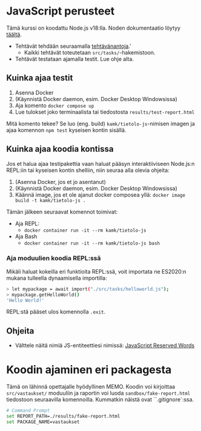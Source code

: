 # JavaScript perusteet

Tämä kurssi on koodattu Node.js v18:lla. Noden dokumentaatio löytyy [täältä](https://nodejs.org/docs/latest-v18.x/api/synopsis.html).

* Tehtävät tehdään seuraamalla [tehtävänantoja](docs/TEHTAVAT.md).'
  * Kaikki tehtävät toteutetaan `src/tasks/`-hakemistoon.
* Tehtävät testataan ajamalla testit. Lue ohje alta.

## Kuinka ajaa testit

1. Asenna Docker
2. (Käynnistä Docker daemon, esim. Docker Desktop Windowsissa)
3. Aja komento `docker compose up`
4. Lue tulokset joko terminaalista tai tiedostosta `results/test-report.html`

Mitä komento tekee? Se luo (eng. build) `kamk/tietolo-js`-nimisen imagen ja ajaa komennon `npm test` kyseisen kontin sisällä.

## Kuinka ajaa koodia kontissa

Jos et halua ajaa testipakettia vaan haluat pääsyn interaktiiviseen Node.js:n REPL:iin tai kyseisen kontin shelliin, niin seuraa alla olevia ohjeita:

1. (Asenna Docker, jos et jo asentanut)
2. (Käynnistä Docker daemon, esim. Docker Desktop Windowsissa)
3. Käännä image, jos et ole ajanut docker composea yllä: `docker image build -t kamk/tietolo-js .`

Tämän jälkeen seuraavat komennot toimivat:
* Aja REPL: 
    * `docker container run -it --rm kamk/tietolo-js`
* Aja Bash
    * `docker container run -it --rm kamk/tietolo-js bash`


### Aja moduulien koodia REPL:ssä

Mikäli haluat kokeilla eri funktioita REPL:ssä, voit importata ne ES2020:n mukana tulleella dynaamisella importilla:

```sh
> let mypackage = await import("./src/tasks/helloworld.js");
> mypackage.getHelloWorld()
'Hello World!'
```

REPL:stä pääset ulos komennolla `.exit`.

## Ohjeita

* Välttele näitä nimiä JS-entiteettiesi nimissä: [JavaScript Reserved Words](https://www.w3schools.com/Js/js_reserved.asp)

# Koodin ajaminen eri packagesta

Tämä on lähinnä opettajalle hyödyllinen MEMO. Koodin voi kirjoittaa `src/vastaukset/` moduuliin ja raportin voi luoda `sandbox/fake-report.html` tiedostoon seuraavilla komennoilla. Kummatkin näistä ovat ``.gitignore`:ssa.

```sh
# Command Prompt
set REPORT_PATH=./results/fake-report.html
set PACKAGE_NAME=vastaukset
```